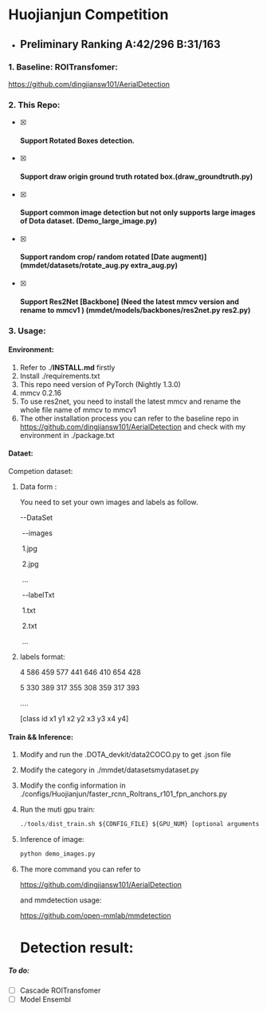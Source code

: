 # Huojianjun Competition

- ## Preliminary Ranking  A:42/296  B:31/163

### 1. Baseline: ROITransfomer:

https://github.com/dingjiansw101/AerialDetection



### 2. This Repo:

- [x] #### Support Rotated Boxes detection.

- [x] #### Support draw origin ground truth rotated box.(draw_groundtruth.py)

- [x] #### Support common image detection but not only supports large images of Dota dataset. (Demo_large_image.py)

- [x] #### Support random crop/ random rotated  [Date augment)] (mmdet/datasets/rotate_aug.py extra_aug.py)

- [x] #### Support Res2Net [Backbone] (Need the latest mmcv version and rename to mmcv1 ) (mmdet/models/backbones/res2net.py res2.py)



### 3. Usage:

#### Environment:

1. Refer to ./**INSTALL.md** firstly
2. Install ./requirements.txt 
3. This repo need version of PyTorch (Nightly 1.3.0)
4. mmcv 0.2.16
5. To use res2net, you need to install the latest mmcv and rename the whole file name of mmcv to mmcv1
6. The other installation process you can refer to the baseline repo in  https://github.com/dingjiansw101/AerialDetection and check with my environment in ./package.txt

#### Dataet:

Competion dataset: 

1. Data form : 

   You need to set your own images and labels as follow.

   --DataSet

   ​	--images

   ​		1.jpg

   ​		2.jpg

   ​		...

   ​    --labelTxt

   ​	    1.txt

   ​	    2.txt

   ​	    ...

2. labels format:

   4 586 459 577 441 646 410 654 428

   5 330 389 317 355 308 359 317 393

   ....

   [class id  x1 y1 x2 y2 x3 y3 x4 y4]

#### Train && Inference:

1. Modify and run the .DOTA_devkit/data2COCO.py to get .json file

2. Modify the category in ./mmdet/datasetsmydataset.py

3. Modify the config information in ./configs/Huojianjun/faster_rcnn_RoItrans_r101_fpn_anchors.py

4. Run the muti gpu train:

   ```python
   ./tools/dist_train.sh ${CONFIG_FILE} ${GPU_NUM} [optional arguments]
   ```

4. Inference of image:

   ```python
   python demo_images.py
   ```

5. The more command you can refer to 

   https://github.com/dingjiansw101/AerialDetection

   and mmdetection usage:

   https://github.com/open-mmlab/mmdetection

   # Detection result:

   

##### To do:

- [ ] Cascade ROITransfomer
- [ ] Model Ensembl